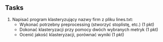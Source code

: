 ## Tasks
1. Napisać program klasteryzujący nazwy firm z pliku lines.txt:
    - Wykonać potrzebny preprocessing (stworzyć stoplistę, etc.) (1 pkt)
    - Dokonać klasteryzacji przy pomocy dwóch wybranych metryk (1 pkt)
    - Ocenić jakość klasteryzacji, porównać wyniki (1 pkt)